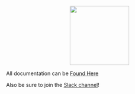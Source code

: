 
<p align="center">
<img src="https://i.imgur.com/rEXcoMn.png" width="160px"> 
</p>


All documentation can be [Found Here](https://orm.masoniteproject.com) 

Also be sure to join the [Slack channel](https://slack.masoniteproject.com)!

